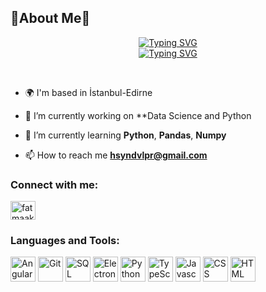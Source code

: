 ## 🌟About Me🌟

<!-- About Me -->

<p align="center"> 
    <a href="https://git.io/typing-svg">
        <img src="https://readme-typing-svg.demolab.com?font=Kaushan Script&size=22&pause=1000&color=ADD8E6&center=true&vCenter=true&repeat=false&width=435&lines=Hi!+I'm+Hüseyin+Yalçın" alt="Typing SVG" />
        </a>
    <br>
    <a href="https://git.io/typing-svg">
        <img src="https://readme-typing-svg.demolab.com?font=Kaushan Script&size=22&pause=1000&color=ADD8E6&center=true&vCenter=true&width=435&lines=FullStack+Developer;FullStack+Developer" alt="Typing SVG" />
        </a>
</p>
<br>

- 🌍 I'm based in İstanbul-Edirne

- 🔭 I’m currently working on **Data Science and Python

- 🌱 I’m currently learning **Python**, **Pandas**, **Numpy**

- 📫 How to reach me **hsyndvlpr@gmail.com**

<h3 align="left">Connect with me:</h3>
<p align="left">
<a href="www.linkedin.com/in/hsynylcn22" target="blank"><img align="center" src="https://raw.githubusercontent.com/rahuldkjain/github-profile-readme-generator/master/src/images/icons/Social/linked-in-alt.svg" alt="fatmaakpunar" height="30" width="40" /></a>

</p>

<h3 align="left">Languages and Tools:</h3>
    <p align="left">
      <a  rel="noreferrer">
        <img
          src="http://admin.tarihiyazilar.com/img/MezarFotograf/abd11c39a776697800a19c72300f0f79d2475e71352c1227b16d8db762052edb.svg"
          alt="Angular"
          width="40"
          height="40"
        />
      </a>
      <a  rel="noreferrer">
        <img
          src="http://admin.tarihiyazilar.com/img/MezarFotograf/ed91d0c7fab9e6f72da15091c876d6087cdfd2258bb6c74ae993bf72be6d450d.svg"
          alt="Git"
          width="40"
          height="40"
        />
      </a>
      <a rel="noreferrer">
        <img
          src="http://admin.tarihiyazilar.com/img/MezarFotograf/7b5da13473064530b384489b1cb5c49bad4b70548ac19837320f6df814194f25.svg"
          alt="SQL"
          width="40"
          height="40"
        />
      </a>
      <a rel="noreferrer">
        <img
          src="http://admin.tarihiyazilar.com/img/MezarFotograf/a56d89743db9490254647df753ecd11c3863cb7922ee5e65dfc83b8d4d98bd9a.svg"
          alt="Electron"
          width="40"
          height="40"
        />
      </a>
      <a rel="noreferrer">
        <img
          src="http://admin.tarihiyazilar.com/img/MezarFotograf/9b44394c57cebd6b1bfca9edca39dc1a030d724d1baf4d302bd0789f5b5947cd.svg"
          alt="Python"
          width="40"
          height="40"
        />
      </a>
      <a rel="noreferrer">
        <img
          src="http://admin.tarihiyazilar.com/img/MezarFotograf/f1949746670f495b155858d8f656c8851f6a9b288d2019c7347d1969ee8130c3.svg"
          alt="TypeScript"
          width="40"
          height="40"
        />
      </a>
      <a rel="noreferrer">
        <img
          src="http://admin.tarihiyazilar.com/img/MezarFotograf/522aa1a379a2c4bcaa70cdcf1db93a06fbc2a7408c2ca6ae002f25a56ec8c9a5.svg"
          alt="Javascript"
          width="40"
          height="40"
        />
      </a>
      <a rel="noreferrer">
        <img
          src="http://admin.tarihiyazilar.com/img/MezarFotograf/1459c650390f61f0cdd94497dab7dd82a2c0eba9f1cbc4219ba990ea44a8919f.svg"
          alt="CSS"
          width="40"
          height="40"
        />
      </a>
      <a rel="noreferrer">
        <img
          src="http://admin.tarihiyazilar.com/img/MezarFotograf/e8a6bbc938a45bfc2cfc3a9ed0db132e1f6a57709e3f0fed2797b70ab0f563d1.svg"
          alt="HTML"
          width="40"
          height="40"
        />
      </a>
    </p>
